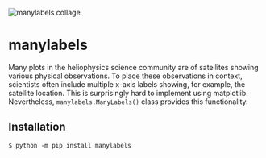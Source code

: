 ![manylabels collage](/docs/_static/manylabels_collage.png.png "manylabels collage")

# manylabels

Many plots in the heliophysics science community are of satellites showing various physical 
observations. To place these observations in context, scientists often include multiple
x-axis labels showing, for example, the satellite location. This is surprisingly hard to implement using matplotlib. Nevertheless, `manylabels.ManyLabels()` class provides this functionality. 

## Installation

```shell
$ python -m pip install manylabels
```
